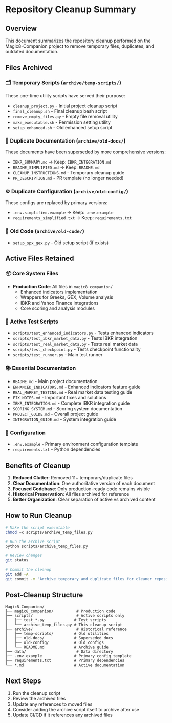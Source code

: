 # Repository Cleanup Summary

## Overview
This document summarizes the repository cleanup performed on the Magic8-Companion project to remove temporary files, duplicates, and outdated documentation.

## Files Archived

### 🗂️ Temporary Scripts (`archive/temp-scripts/`)
These one-time utility scripts have served their purpose:
- `cleanup_project.py` - Initial project cleanup script
- `final_cleanup.sh` - Final cleanup bash script
- `remove_empty_files.py` - Empty file removal utility
- `make_executable.sh` - Permission setting utility
- `setup_enhanced.sh` - Old enhanced setup script

### 📄 Duplicate Documentation (`archive/old-docs/`)
These documents have been superseded by more comprehensive versions:
- `IBKR_SUMMARY.md` → Keep: `IBKR_INTEGRATION.md`
- `README_SIMPLIFIED.md` → Keep: `README.md`
- `CLEANUP_INSTRUCTIONS.md` - Temporary cleanup guide
- `PR_DESCRIPTION.md` - PR template (no longer needed)

### ⚙️ Duplicate Configuration (`archive/old-config/`)
These configs are replaced by primary versions:
- `.env.simplified.example` → Keep: `.env.example`
- `requirements_simplified.txt` → Keep: `requirements.txt`

### 💾 Old Code (`archive/old-code/`)
- `setup_spx_gex.py` - Old setup script (if exists)

## Active Files Retained

### 📦 Core System Files
- **Production Code**: All files in `magic8_companion/`
  - Enhanced indicators implementation
  - Wrappers for Greeks, GEX, Volume analysis
  - IBKR and Yahoo Finance integrations
  - Core scoring and analysis modules

### 🧪 Active Test Scripts
- `scripts/test_enhanced_indicators.py` - Tests enhanced indicators
- `scripts/test_ibkr_market_data.py` - Tests IBKR integration
- `scripts/test_real_market_data.py` - Tests real market data
- `scripts/test_checkpoint.py` - Tests checkpoint functionality
- `scripts/test_runner.py` - Main test runner

### 📚 Essential Documentation
- `README.md` - Main project documentation
- `ENHANCED_INDICATORS.md` - Enhanced indicators feature guide
- `REAL_MARKET_TESTING.md` - Real market data testing guide
- `FIX_NOTES.md` - Important fixes and solutions
- `IBKR_INTEGRATION.md` - Complete IBKR integration guide
- `SCORING_SYSTEM.md` - Scoring system documentation
- `PROJECT_GUIDE.md` - Overall project guide
- `INTEGRATION_GUIDE.md` - System integration guide

### 🔧 Configuration
- `.env.example` - Primary environment configuration template
- `requirements.txt` - Python dependencies

## Benefits of Cleanup

1. **Reduced Clutter**: Removed 11+ temporary/duplicate files
2. **Clear Documentation**: One authoritative version of each document
3. **Focused Codebase**: Only production-ready code remains visible
4. **Historical Preservation**: All files archived for reference
5. **Better Organization**: Clear separation of active vs archived content

## How to Run Cleanup

```bash
# Make the script executable
chmod +x scripts/archive_temp_files.py

# Run the archive script
python scripts/archive_temp_files.py

# Review changes
git status

# Commit the cleanup
git add -A
git commit -m "Archive temporary and duplicate files for cleaner repository structure"
```

## Post-Cleanup Structure

```
Magic8-Companion/
├── magic8_companion/          # Production code
├── scripts/                   # Active scripts only
│   ├── test_*.py             # Test scripts
│   └── archive_temp_files.py # This cleanup script
├── archive/                   # Historical reference
│   ├── temp-scripts/         # Old utilities
│   ├── old-docs/             # Superseded docs
│   ├── old-config/           # Old configs
│   └── README.md             # Archive guide
├── data/                      # Data directory
├── .env.example              # Primary config template
├── requirements.txt          # Primary dependencies
└── *.md                      # Active documentation
```

## Next Steps

1. Run the cleanup script
2. Review the archived files
3. Update any references to moved files
4. Consider adding the archive script itself to archive after use
5. Update CI/CD if it references any archived files
